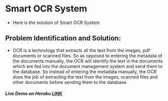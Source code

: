 # Smart OCR System

* Here is the solution of Smart OCR System

## Problem Identification and Solution:

* OCR is a technology that extracts all the text from the images, pdf documents or scanned files. So as opposed to entering the metadata of the documents manually, the OCR will identify the text in the documents which are fed into the document management system and send them to the database.
So instead of entering the metadata manually, the OCR does the job of extracting the text from the images, scanned files and other documents before sending them to the database.

##### Live Demo on Heroku [LINK](https://reader-ocr-app.herokuapp.com/)

